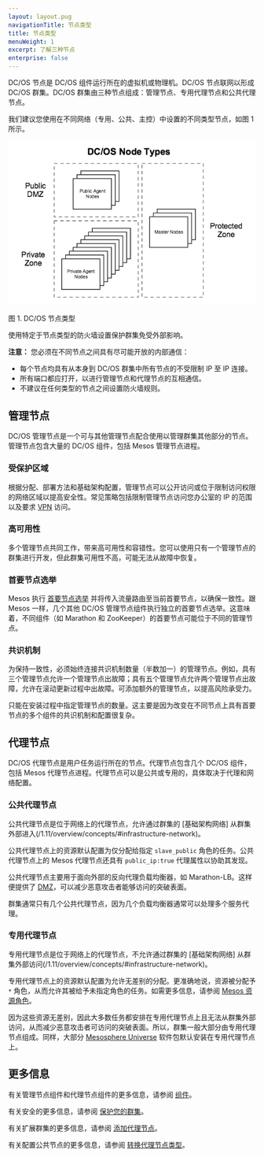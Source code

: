 ```yaml
---
layout: layout.pug
navigationTitle: 节点类型
title: 节点类型
menuWeight: 1
excerpt: 了解三种节点
enterprise: false
---
```


DC/OS 节点是 DC/OS 组件运行所在的虚拟机或物理机。DC/OS 节点联网以形成 DC/OS 群集。DC/OS 群集由三种节点组成：管理节点、专用代理节点和公共代理节点。

我们建议您使用在不同网络（专用、公共、主控）中设置的不同类型节点，如图 1 所示。

![DC/OS 节点类型](/1.11/img/dcos-node-types.png)

图 1. DC/OS 节点类型

使用特定于节点类型的防火墙设置保护群集免受外部影响。

**注意：** 您必须在不同节点之间具有尽可能开放的内部通信：
- 每个节点均具有从本身到 DC/OS 群集中所有节点的不受限制 IP 至 IP 连接。
- 所有端口都应打开，以进行管理节点和代理节点的互相通信。
- 不建议在任何类型的节点之间设置防火墙规则。

## 管理节点

DC/OS 管理节点是一个可与其他管理节点配合使用以管理群集其他部分的节点。管理节点包含大量的 DC/OS 组件，包括 Mesos 管理节点进程。

### 受保护区域

根据分配、部署方法和基础架构配置，管理节点可以公开访问或位于限制访问权限的网络区域以提高安全性。常见策略包括限制管理节点访问您办公室的 IP 的范围以及要求 [VPN](https://en.wikipedia.org/wiki/Virtual_private_network) 访问。

### 高可用性

多个管理节点共同工作，带来高可用性和容错性。您可以使用只有一个管理节点的群集进行开发，但此群集可用性不高，可能无法从故障中恢复。

### 首要节点选举

Mesos 执行 [首要节点选举](https://en.wikipedia.org/wiki/Leader_election) 并将传入流量路由至当前首要节点，以确保一致性。跟 Mesos 一样，几个其他 DC/OS 管理节点组件执行独立的首要节点选举。这意味着，不同组件（如 Marathon 和 ZooKeeper）的首要节点可能位于不同的管理节点。

### 共识机制

为保持一致性，必须始终连接共识机制数量（半数加一）的管理节点。例如，具有三个管理节点允许一个管理节点出故障；具有五个管理节点允许两个管理节点出故障，允许在滚动更新过程中出故障。可添加额外的管理节点，以提高风险承受力。

只能在安装过程中指定管理节点的数量。这主要是因为改变在不同节点上具有首要节点的多个组件的共识机制和配置很复杂。

## 代理节点

DC/OS 代理节点是用户任务运行所在的节点。代理节点包含几个 DC/OS 组件，包括 Mesos 代理节点进程。代理节点可以是公共或专用的，具体取决于代理和网络配置。

### 公共代理节点

公共代理节点是位于网络上的代理节点，允许通过群集的 [基础架构网络] 从群集外部进入(/1.11/overview/concepts/#infrastructure-network)。

公共代理节点上的资源默认配置为仅分配给指定 `slave_public` 角色的任务。公共代理节点上的 Mesos 代理节点还具有 `public_ip:true` 代理属性以协助其发现。

公共代理节点主要用于面向外部的反向代理负载均衡器，如 Marathon-LB。这样便提供了 [DMZ](https://en.wikipedia.org/wiki/DMZ_%28computing%29)，可以减少恶意攻击者能够访问的突破表面。

群集通常只有几个公共代理节点，因为几个负载均衡器通常可以处理多个服务代理。

### 专用代理节点

专用代理节点是位于网络上的代理节点，不允许通过群集的 [基础架构网络] 从群集外部访问(/1.11/overview/concepts/#infrastructure-network)。

专用代理节点上的资源默认配置为允许无差别的分配。更准确地说，资源被分配予 `*` 角色，从而允许其被给予未指定角色的任务。如需更多信息，请参阅 [Mesos 资源角色](http://mesos.apache.org/documentation/latest/roles/)。

因为这些资源无差别，因此大多数任务都安排在专用代理节点上且无法从群集外部访问，从而减少恶意攻击者可访问的突破表面。所以，群集一般大部分由专用代理节点组成。同样，大部分 [Mesosphere Universe](/1.11/overview/concepts/#mesosphere-universe) 软件包默认安装在专用代理节点上。

## 更多信息

有关管理节点组件和代理节点组件的更多信息，请参阅 [组件](/1.11/overview/architecture/components/)。

有关安全的更多信息，请参阅 [保护您的群集](/1.11/administering-clusters/)。

有关扩展群集的更多信息，请参阅 [添加代理节点](/1.11/administering-clusters/add-a-node/)。

有关配置公共节点的更多信息，请参阅 [转换代理节点类型](/1.11/administering-clusters/convert-agent-type/)。
